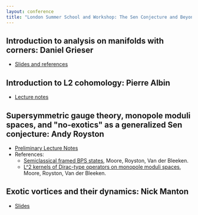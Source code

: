 ```yaml
---
layout: conference
title: "London Summer School and Workshop: The Sen Conjecture and Beyond"
---
```



## Introduction to analysis on manifolds with corners: Daniel Grieser
- [Slides and references](london-ana-on-mwc-2017.pdf)

## Introduction to L2 cohomology: Pierre Albin
- [Lecture notes](IntroL2Coho.pdf)

## Supersymmetric gauge theory, monopole moduli spaces, and "no-exotics" as a generalized Sen conjecture: Andy Royston
- [Preliminary Lecture Notes](LectureNotes_Royston.pdf)
- References:
   - [Semiclassical framed BPS states](https://arxiv.org/abs/1512.08924), Moore, Royston, Van der Bleeken.
   - [L^2 kernels of Dirac-type operators on monopole moduli spaces](https://arxiv.org/abs/1512.08923), Moore, Royston, Van der Bleeken.

## Exotic vortices and their dynamics: Nick Manton
- [Slides](VortUCL.pdf)

